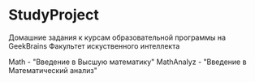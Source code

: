 # StudyProject

Домашние задания к курсам образовательной программы на GeekBrains
Факультет искуственного интеллекта

Math - "Введение в Высшую математику"
MathAnalyz - "Введение в Математический анализ"
